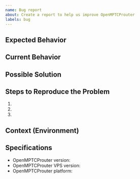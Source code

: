 ```yaml
---
name: Bug report
about: Create a report to help us improve OpenMPTCProuter
labels: bug
---
```


<!--- Use this template, else issue may be closed automatically -->
## Expected Behavior
<!--- In English please. -->
<!--- Tell us what should happen -->

## Current Behavior
<!--- In English please. -->
<!--- Tell us what happens instead of the expected behavior -->

## Possible Solution
<!--- In English please. -->
<!--- Not obligatory, but suggest a fix/reason for the bug, -->

## Steps to Reproduce the Problem

  1.
  2.
  3.

## Context (Environment)
<!--- How has this issue affected you? What are you trying to accomplish? -->
<!--- Providing context helps us come up with a solution that is most useful in the real world -->

<!--- Provide a general summary of the issue in the Title above -->


## Specifications

  - OpenMPTCProuter version: <!--- (Last is not a version) -->
  - OpenMPTCProuter VPS version: <!--- (Last is not a version) -->
  - OpenMPTCProuter platform: <!--- (RPI2/RPI3/x86/x86_64) -->

<!--- (please do not attach text files) -->